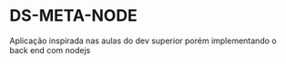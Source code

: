 # DS-META-NODE
Aplicação inspirada nas aulas do dev superior porém implementando o back end com nodejs
